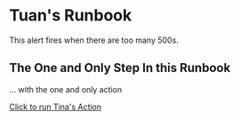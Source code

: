 # Tuan's Runbook

This alert fires when there are too many 500s.
 
## The One and Only Step In this Runbook
... with the one and only action

[Click to run Tina's Action](https://console.demo.transposit.com/mc/transposit/actions/tina_action)
